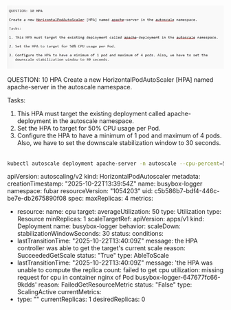 ![alt text](image.png)

QUESTION: 10 HPA
Create a new HorizontalPodAutoScaler [HPA] named apache-server in the autoscale namespace.

Tasks:
1. This HPA must target the existing deployment called apache-deployment in the autoscale namespace.
2. Set the HPA to target for 50% CPU usage per Pod.
3. Configure the HPA to have a minimum of 1 pod and maximum of 4 pods. Also, we have to set the downscale stabilization window to 30 seconds.


```bash

kubectl autoscale deployment apache-server -n autoscale --cpu-percent=50 --min=1 --max=4 --horizontal-pod-autoscaler-downscale-stabilization=60


```

apiVersion: autoscaling/v2
kind: HorizontalPodAutoscaler
metadata:
  creationTimestamp: "2025-10-22T13:39:54Z"
  name: busybox-logger
  namespace: fubar
  resourceVersion: "1054203"
  uid: c5b586b7-bdf4-446c-be7e-db2675890f08
spec:
  maxReplicas: 4
  metrics:
  - resource:
      name: cpu
      target:
        averageUtilization: 50
        type: Utilization
    type: Resource
  minReplicas: 1
  scaleTargetRef:
    apiVersion: apps/v1
    kind: Deployment
    name: busybox-logger
  behavior:
    scaleDown:
        stabilizationWindowSeconds: 30
status:
  conditions:
  - lastTransitionTime: "2025-10-22T13:40:09Z"
    message: the HPA controller was able to get the target's current scale
    reason: SucceededGetScale
    status: "True"
    type: AbleToScale
  - lastTransitionTime: "2025-10-22T13:40:09Z"
    message: 'the HPA was unable to compute the replica count: failed to get cpu utilization:
      missing request for cpu in container nginx of Pod busybox-logger-647677fc66-9kdds'
    reason: FailedGetResourceMetric
    status: "False"
    type: ScalingActive
  currentMetrics:
  - type: ""
  currentReplicas: 1
  desiredReplicas: 0
